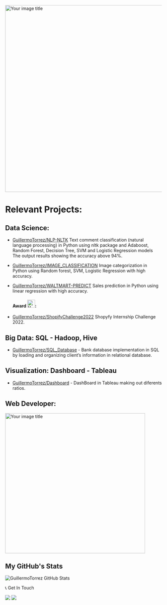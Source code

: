 <img src="https://user-images.githubusercontent.com/66857623/154593273-589f3329-f72e-4f6c-a16c-8fe1c269a060.png" alt="Your image title" width="600"/>

# Relevant Projects:

## Data Science:

- [GuillermoTorrez/NLP-NLTK](https://github.com/GuillermoTorrez/NLP-NLTK) Text comment classification (natural language processing) in Python using nltk package and Adaboost, Random Forest, Decision Tree, SVM and Logistic Regression models The output results showing the accuracy above 94%.

- [GuillermoTorrez/IMAGE_CLASSIFICATION](https://github.com/GuillermoTorrez/IMAGE_CLASSIFICATION) Image categorization in Python using Random forest, SVM, Logistic Regression with high accuracy.

- [GuillermoTorrez/WALTMART-PREDICT](https://github.com/GuillermoTorrez/WALTMART-PREDICT) Sales prediction in Python using linear regression with high accuracy.

  #### Award <img src="https://user-images.githubusercontent.com/66857623/154747838-1e9ab423-2858-4682-b136-bffbfc4de114.png" alt="Your image title" width="25"/>:
- [GuillermoTorrez/ShopifyChallenge2022](https://github.com/GuillermoTorrez/ShopifyChallenge2022) Shopyfy Internship Challenge 2022. 

## Big Data: SQL - Hadoop, Hive

- [GuillermoTorrez/SQL_Database](https://github.com/GuillermoTorrez/SQL_Database) - Bank database implementation in SQL by loading and organizing client’s information in relational database.

## Visualization: Dashboard - Tableau
- [GuillermoTorrez/Dashboard](https://github.com/GuillermoTorrez/DASHBOARD) - DashBoard in Tableau making out diferents ratios.

## Web Developer:
<img src="https://user-images.githubusercontent.com/66857623/154735934-cb6fe619-a803-484f-b03a-b9ccbbfb9e57.png" alt="Your image title" width="450"/>

## My GitHub's Stats
![GuillermoTorrez GitHub Stats](https://github-readme-stats.vercel.app/api?username=GuillermoTorrez&show_icons=true&title_color=fff&bg_color=80,3a0943,000&text_color=fff&icon_color=c435e8&hide_border=true)

📞 Get In Touch

[![](https://img.shields.io/badge/Email-000?style=for-the-badge&logo=gmail)](mailto:guillermo.torrez@gmail.com) [![](https://img.shields.io/badge/LinkedIn-000?style=for-the-badge&logo=linkedin&logoColor=0077B5)](https://linkedin.com/in/guillermotorrez)
